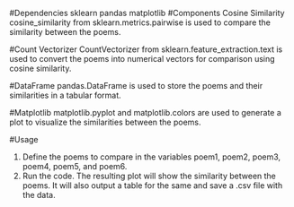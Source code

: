 #Dependencies
sklearn
pandas
matplotlib
#Components
Cosine Similarity
cosine_similarity from sklearn.metrics.pairwise is used to compare the similarity between the poems.

#Count Vectorizer
CountVectorizer from sklearn.feature_extraction.text is used to convert the poems into numerical vectors for comparison using cosine similarity.

#DataFrame
pandas.DataFrame is used to store the poems and their similarities in a tabular format.

#Matplotlib
matplotlib.pyplot and matplotlib.colors are used to generate a plot to visualize the similarities between the poems.

#Usage
1. Define the poems to compare in the variables poem1, poem2, poem3, poem4, poem5, and poem6.
2. Run the code. The resulting plot will show the similarity between the poems. It will also output a table for the same and save a .csv file with the data.
